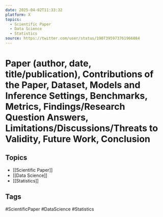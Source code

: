 ```yaml
---
date: 2025-04-02T11:33:32
platform: X
topics:
  - Scientific Paper
  - Data Science
  - Statistics
source: https://twitter.com/user/status/1907395973761966084
---
```

# Paper (author, date, title/publication), Contributions of the Paper, Dataset, Models and Inference Settings, Benchmarks, Metrics, Findings/Research Question Answers, Limitations/Discussions/Threats to Validity, Future Work, Conclusion

## Topics
- [[Scientific Paper]]
- [[Data Science]]
- [[Statistics]]

## Tags
#ScientificPaper #DataScience #Statistics